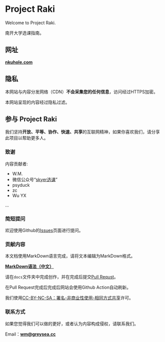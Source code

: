 # Project Raki

Welcome to Project Raki.

南开大学选课指南。

## 网址

**[nkuhole.com](https://nkuhole.com)**

## 隐私

本网站与内容分发网络（CDN）**不会采集您的任何信息**，访问经过HTTPS加密。

本网站呈现的内容经过隐私过滤。

## 参与 Project Raki

我们坚持**开放、平等、协作、快速、共享**的互联网精神，如果你喜欢我们，请分享此项目以帮助更多人。

### 致谢

内容贡献者:

+ W.M.
+ 微信公众号“[skyer选课](https://mp.weixin.qq.com/s/fn_ZiamPErfREjNBMhRx_Q)”
+ psyduck
+ zc
+ Wu YX

...

### 简短提问

欢迎使用Github的[Issues](https://github.com/Shall-We-Dance/ProjectRaki/issues)页面进行提问。


### 贡献内容

本文档使用MarkDown语言完成，请将文本编辑为MarkDown格式。

**[MarkDown语法（中文）](https://markdown-zh.readthedocs.io/en/latest/overview/)**

请在`docs`文件夹中完成创作，并在完成后提交[Pull Requst](https://github.com/Shall-We-Dance/ProjectRaki/pulls)。

在Pull Request完成后完成后网站会使用Github Action自动刷新。

我们使用[CC-BY-NC-SA：署名-非商业性使用-相同方式共享](https://creativecommons.org/licenses/by-nc-sa/4.0/deed.zh)许可。

### 联系方式

如果您觉得我们可以做的更好，或者认为内容构成侵权，请联系我们。

Email：**wm@greysea.cc**
